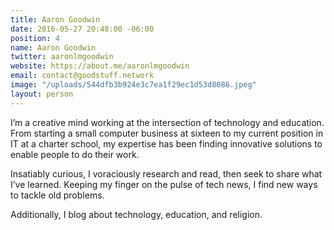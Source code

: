 ```yaml
---
title: Aaron Goodwin
date: 2016-05-27 20:48:00 -06:00
position: 4
name: Aaron Goodwin
twitter: aaronlmgoodwin
website: https://about.me/aaronlmgoodwin
email: contact@goodstuff.network
image: "/uploads/544dfb3b924e3c7ea1f29ec1d53d8086.jpeg"
layout: person
---
```


I’m a creative mind working at the intersection of technology and education. From starting a small computer business at sixteen to my current position in IT at a charter school, my expertise has been finding innovative solutions to enable people to do their work.

Insatiably curious, I voraciously research and read, then seek to share what I’ve learned. Keeping my finger on the pulse of tech news, I find new ways to tackle old problems.

Additionally, I blog about technology, education, and religion.

